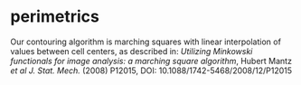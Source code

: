 # perimetrics
Our contouring algorithm is marching squares with linear interpolation of values between cell centers, as described in:
*Utilizing Minkowski functionals for image analysis: a marching square algorithm*, Hubert Mantz *et al J. Stat. Mech.* (2008) P12015, DOI: 10.1088/1742-5468/2008/12/P12015
